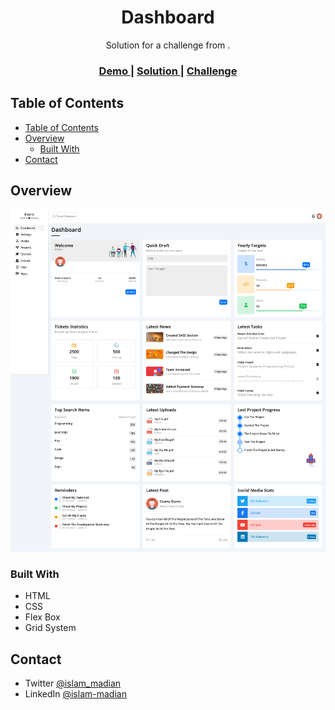 
<h1 align="center">Dashboard</h1>

<div align="center">
   Solution for a challenge from  <a href="https://youtube.com/playlist?list=PLDoPjvoNmBAyGaRGzPVZCkYx5L7Mo9Tbh&si=pC4Oht8t50z3VBBB" target="_blank"></a>.
</div>

<div align="center">
  <h3>
    <a href="https://islam4522.github.io/Html-And-Css-Template-Four/html/">
      Demo
    </a>
    <span> | </span>
    <a href="https://github.com/iSLAm4522/Html-And-Css-Template-Four">
      Solution
    </a>
    <span> | </span>
    <a href="https://youtube.com/playlist?list=PLDoPjvoNmBAyGaRGzPVZCkYx5L7Mo9Tbh&si=pC4Oht8t50z3VBBB">
      Challenge
    </a>
  </h3>
</div>

## Table of Contents

- [Table of Contents](#table-of-contents)
- [Overview](#overview)
  - [Built With](#built-with)
- [Contact](#contact)


## Overview

![screenshot](./images/Screenshot%202023-12-13%20at%2015-52-09%20Dashboard.png)

### Built With

- HTML
- CSS
- Flex Box
- Grid System

## Contact

- Twitter [@islam_madian](https://www.twitter.com/islam_madian)
- LinkedIn [@islam-madian](https://www.linkedin.com/in/islam4522/)
